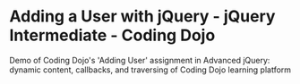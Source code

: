# Adding a User with jQuery - jQuery Intermediate - Coding Dojo
Demo of Coding Dojo's 'Adding User' assignment in Advanced jQuery: dynamic content, callbacks, and traversing of Coding Dojo learning platform
